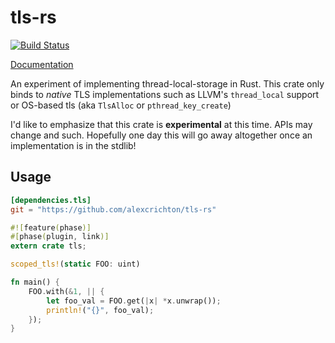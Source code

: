 # tls-rs

[![Build Status](https://travis-ci.org/alexcrichton/tls-rs.svg?branch=master)](https://travis-ci.org/alexcrichton/tls-rs)

[Documentation](http://alexcrichton.com/tls-rs/tls/index.html)

An experiment of implementing thread-local-storage in Rust. This crate only
binds to *native* TLS implementations such as LLVM's `thread_local` support or
OS-based tls (aka `TlsAlloc` or `pthread_key_create`)

I'd like to emphasize that this crate is **experimental** at this time. APIs may
change and such. Hopefully one day this will go away altogether once an
implementation is in the stdlib!

## Usage

```toml
[dependencies.tls]
git = "https://github.com/alexcrichton/tls-rs"
```

```rust
#![feature(phase)]
#[phase(plugin, link)]
extern crate tls;

scoped_tls!(static FOO: uint)

fn main() {
    FOO.with(&1, || {
        let foo_val = FOO.get(|x| *x.unwrap());
        println!("{}", foo_val);
    });
}
```
